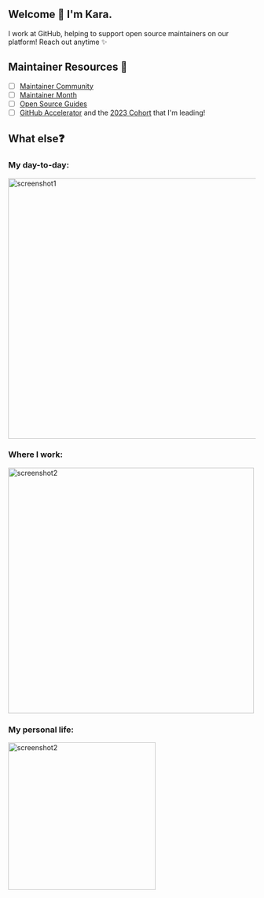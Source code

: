 ## Welcome 👋 I'm Kara.
I work at GitHub, helping to support open source maintainers on our platform! Reach out anytime ✨

## Maintainer Resources 📝
- [ ] [Maintainer Community](https://maintainers.github.com/)
- [ ] [Maintainer Month](https://maintainermonth.github.com/)
- [ ] [Open Source Guides](https://opensource.guide/)
- [ ] [GitHub Accelerator](https://accelerator.github.com/) and the [2023 Cohort](https://github.blog/2023-04-12-github-accelerator-our-first-cohort-and-whats-next/) that I'm leading!

## What else❓

### **My day-to-day:**

<img width="530" alt="screenshot1" src="https://user-images.githubusercontent.com/66702800/138978067-82ba5571-89f7-46b9-a928-2abcbd0c23d3.png">

### **Where I work:**

<img width="500" alt="screenshot2" src="https://user-images.githubusercontent.com/66702800/138978004-8e53f492-5b1b-49a3-85e1-231c256bcfcd.jpeg">

### **My personal life:**

<img width="300" alt="screenshot2" src="https://user-images.githubusercontent.com/66702800/226072496-17496149-3b3c-42f4-b350-c1a797416da9.png">
